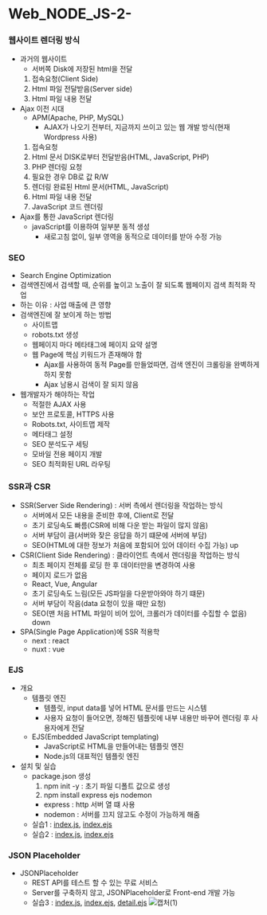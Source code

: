 # Web_NODE_JS-2-

### 웹사이트 렌더링 방식
- 과거의 웹사이트
  - 서버쪽 Disk에 저장된 html을 전달
  1) 접속요청(Client Side)
  2) Html 파일 전달받음(Server side)
  3) Html 파일 내용 전달
- Ajax 이전 시대
  - APM(Apache, PHP, MySQL)
    - AJAX가 나오기 전부터, 지금까지 쓰이고 있는 웹 개발 방식(현재 Wordpress 사용)
  1) 접속요청
  2) Html 문서 DISK로부터 전달받음(HTML, JavaScript, PHP)
  3) PHP 렌더링 요청
  4) 필요한 경우 DB로 값 R/W
  5) 렌더링 완료된 Html 문서(HTML, JavaScript)
  6) Html 파일 내용 전달
  7) JavaScript 코드 렌더링
- Ajax를 통한 JavaScript 렌더링
  - javaScript를 이용하여 일부분 동적 생성
    - 새로고침 없이, 일부 영역을 동적으로 데이터를 받아 수정 가능
    
### SEO
- Search Engine Optimization
- 검색엔진에서 검색할 때, 순위를 높이고 노출이 잘 되도록 웹페이지 검색 최적화 작업
- 하는 이유 : 사업 매출에 큰 영향
- 검색엔진에 잘 보이게 하는 방법
  - 사이트맵
  - robots.txt 생성
  - 웹페이지 마다 메타태그에 페이지 요약 설명
  - 웹 Page에 핵심 키워드가 존재해야 함
    - Ajax를 사용하여 동적 Page를 만들었따면, 검색 엔진이 크롤링을 완벽하게 하지 못함
    - Ajax 남용시 검색이 잘 되지 않음
- 웹개발자가 해야하는 작업
  - 적절한 AJAX 사용
  - 보안 프로토콜, HTTPS 사용
  - Robots.txt, 사이트맵 제작
  - 메타태그 설정
  - SEO 분석도구 세팅
  - 모바일 전용 페이지 개발
  - SEO 최적화된 URL 라우팅

### SSR과 CSR
- SSR(Server Side Rendering) : 서버 측에서 렌더링을 작업하는 방식
  - 서버에서 모든 내용을 준비한 후에, Client로 전달
  - 초기 로딩속도 빠름(CSR에 비해 다운 받는 파일이 많지 않음)
  - 서버 부담이 큼(서버와 잦은 응답을 하기 떄문에 서버에 부담)
  - SEO(HTML에 대한 정보가 처음에 포함되어 있어 데이터 수집 가능) up
- CSR(Client Side Rendering) : 클라이언트 측에서 렌더링을 작업하는 방식
  - 최초 페이지 전체를 로딩 한 후 데이터만을 변경하여 사용
  - 페이지 로드가 없음
  - React, Vue, Angular
  - 초기 로딩속도 느림(모든 JS파일을 다운받아와야 하기 떄문)
  - 서버 부담이 작음(data 요청이 있을 때만 요청)
  - SEO(맨 처음 HTML 파일이 비어 있어, 크롤러가 데이터를 수집할 수 없음) down
- SPA(Single Page Application)에 SSR 적용학
  - next : react
  - nuxt : vue
  
### EJS
- 개요
  - 템플릿 엔진
    - 템플릿, input data를 넣어 HTML 문서를 만드는 시스템
    - 사용자 요청이 들어오면, 정해진 템플릿에 내부 내용만 바꾸어 렌더링 후 사용자에게 전달
  - EJS(Embedded JavaScript templating)
    - JavaScript로 HTML을 만들어내는 템플릿 엔진
    - Node.js의 대표적인 템플릿 엔진
- 설치 및 실습
  - package.json 생성
    1) npm init -y : 초기 파일 디폴트 값으로 생성
    2) npm install express ejs nodemon
    - express : http 서버 열 떄 사용
    - nodemon : 서버를 끄지 않고도 수정이 가능하게 해줌
  - 실습1 : [index.js](https://github.com/KimUJin3359/Web_NODE_JS-2-/blob/master/002.ejs-study/index.js), [index.ejs](https://github.com/KimUJin3359/Web_NODE_JS-2-/blob/master/002.ejs-study/views/index.ejs)    
  - 실습2 : [index.js](https://github.com/KimUJin3359/Web_NODE_JS-2-/blob/master/003.ejs-practice/index.js), [index.ejs](https://github.com/KimUJin3359/Web_NODE_JS-2-/blob/master/003.ejs-practice/views/index.ejs)
### JSON Placeholder
- JSONPlaceholder
  - REST API를 테스트 할 수 있는 무료 서비스
  - Server를 구축하지 않고, JSONPlaceholder로 Front-end 개발 가능
  - 실습3 : [index.js](https://github.com/KimUJin3359/Web_NODE_JS-2-/blob/master/004.jsonplaceholder/index.js), [index.ejs](https://github.com/KimUJin3359/Web_NODE_JS-2-/blob/master/004.jsonplaceholder/views/index.ejs), [detail.ejs](https://github.com/KimUJin3359/Web_NODE_JS-2-/blob/master/004.jsonplaceholder/views/detail.ejs)
  ![캡처(1)](https://user-images.githubusercontent.com/50474972/108229663-5a071480-7183-11eb-8547-7527bb36805c.JPG)
